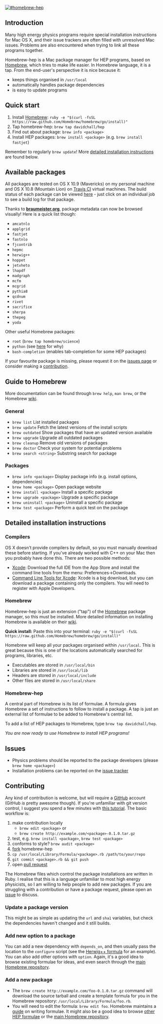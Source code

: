 [![#homebrew-hep](http://higgshunter.files.wordpress.com/2013/12/logo.png)](http://davidchall.github.io/homebrew-hep/)

## Introduction
Many high energy physics programs require special installation instructions for Mac OS X, and their issue trackers are often filled with unresolved Mac issues. Problems are also encountered when trying to link all these programs together.

Homebrew-hep is a Mac package manager for HEP programs, based on [Homebrew](http://brew.sh/), which tries to make life easier. In Homebrew language, it is a tap. From the end-user's perspective it is nice because it:

* keeps things organised in `/usr/local` 
* automatically handles package dependencies
* is easy to update programs

## Quick start ##
1. Install [Homebrew](http://brew.sh/): `ruby -e "$(curl -fsSL https://raw.github.com/Homebrew/homebrew/go/install)"`
2. Tap homebrew-hep: `brew tap davidchall/hep`
3. Find out about package: `brew info <package>`
4. Install HEP packages: `brew install <package>` (e.g. `brew install fastjet`)

Remember to regularly `brew update`! More [detailed installation instructions](#detailed-installation-instructions) are found below.

## Available packages ##
All packages are tested on OS X 10.9 (Mavericks) on my personal machine and OS X 10.8 (Mountain Lion) on [Travis CI](https://travis-ci.org/) virtual machines. The build status of each package can be viewed [here](https://travis-ci.org/davidchall/homebrew-hep) - just click on an individual job to see a build log for that package.

Thanks to [**braumeister.org**](http://braumeister.org/repos/davidchall/homebrew-hep/browse/a), package metadata can now be browsed visually! Here is a quick list though:

* `amcatnlo`
* `applgrid`
* `fastjet`
* `fastnlo`
* `fjcontrib`
* `hepmc`
* `herwig++`
* `hoppet`
* `jetvheto`
* `lhapdf`
* `madgraph`
* `mcfm`
* `mcgrid`
* `pythia8`
* `qcdnum`
* `rivet`
* `sacrifice`
* `sherpa`
* `thepeg`
* `yoda`

Other useful Homebrew packages:

* `root` (`brew tap homebrew/science`)
* `python` (see [here](https://github.com/Homebrew/homebrew/wiki/Homebrew-and-Python) for why)
* `bash-completion` (enables tab-completion for some HEP packages)

If your favourite package is missing, please request it on the [issues page](https://github.com/davidchall/homebrew-hep/issues) or consider making a [contribution](#contributing).

## Guide to Homebrew ##
More documentation can be found through `brew help`, `man brew`, or the Homebrew [wiki](https://github.com/Homebrew/homebrew/wiki).

### General
* `brew list` List installed packages
* `brew update` Fetch the latest versions of the install scripts
* `brew outdated` Show packages that have an updated version available
* `brew upgrade` Upgrade all outdated packages
* `brew cleanup` Remove old versions of packages
* `brew doctor` Check your system for potential problems
* `brew search <string>` Substring search for package

### Packages
* `brew info <package>` Display package info (e.g. install options, dependencies)
* `brew home <package>` Open package website
* `brew install <package>` Install a specific package
* `brew upgrade <package>` Upgrade a specific package
* `brew uninstall <package>` Uninstall a specific package
* `brew test <package>` Perform a quick test on the package

## Detailed installation instructions ##
### Compilers
OS X doesn't provide compilers by default, so you must manually download these before starting. If you've already worked with C++ on your Mac then you probably have done this. There are two possible methods:

* [Xcode](http://itunes.apple.com/us/app/xcode/id497799835): Download the full IDE from the App Store and install the command line tools from the menu: Preferences->Downloads.
* [Command Line Tools for Xcode](https://developer.apple.com/downloads): Xcode is a big download, but you can download a package containing only the compilers. You will need to register with Apple Developers.

### Homebrew
Homebrew-hep is just an extension ("tap") of the [Homebrew](http://brew.sh/) package manager, so this must be installed. More detailed information on installing Homebrew is available on their [wiki](https://github.com/Homebrew/homebrew/wiki/Installation).

**Quick install:** Paste this into your terminal:
`ruby -e "$(curl -fsSL https://raw.github.com/Homebrew/homebrew/go/install)"`

Homebrew will keep all your packages organised within `/usr/local`. This is great because this is one of the locations automatically searched for programs, libraries, etc.

* Executables are stored in `/usr/local/bin`
* Libraries are stored in `/usr/local/lib`
* Headers are stored in `/usr/local/include`
* Other files are stored in `/usr/local/share`

### Homebrew-hep
A central part of Homebrew is its list of formulae. A formula gives Homebrew a set of instructions to follow to install a package. A tap is just an external list of formulae to be added to Homebrew's central list.

To add a list of HEP packages to Homebrew, type `brew tap davidchall/hep`.

_You are now ready to use Homebrew to install HEP programs!_

## Issues ##
* Physics problems should be reported to the package developers (please `brew home <package>`)
* Installation problems can be reported on the [issue tracker](https://github.com/davidchall/homebrew-hep/issues)

## Contributing ##
Any kind of contribution is welcome, but will require a [GitHub](https://github.com) account (GitHub _is_ pretty awesome though). If you're unfamiliar with git version control, I suggest you spend a few minutes with [this tutorial](http://try.github.com). The basic workflow is:

1. make contribution locally
   * `brew edit <package>` or
   * `brew create http://example.com/<package>-0.1.0.tar.gz`
2. test, e.g. `brew install <package>`, `brew test <package>`
3. conforms to style? `brew audit <package>`
4. [fork](https://help.github.com/articles/fork-a-repo) homebrew-hep
5. `cp /usr/local/Library/Formula/<package>.rb /path/to/your/repo`
6. `git commit <package>.rb && git push`
7. open [pull request](https://help.github.com/articles/using-pull-requests)

The Homebrew files which control the package installations are written in Ruby. I realise that this is a language unfamiliar to most high energy physicists, so I am willing to help people to add new packages. If you are struggling with a contribution or have a package request, please open an [issue](https://github.com/davidchall/homebrew-hep/issues) to discuss.

### Update a package version
This might be as simple as updating the `url` and `sha1` variables, but check the dependencies haven't changed and it still builds.

### Add new option to a package
You can add a new dependency with `depends_on`, and then usually pass the location to the `configure` script (see the [Herwig++ formula](https://github.com/davidchall/homebrew-hep/blob/master/herwig%2B%2B.rb) for an example). You can also add other options with `option`. Again, it's a good idea to browse existing formulae for ideas, and even search through the [main Homebrew repository](https://github.com/Homebrew/homebrew/tree/master/Library/Formula).

### Add a new package
* The `brew create http://example.com/foo-0.1.0.tar.gz` command will download the source tarball and create a template formula for you in the Homebrew repository: `/usr/local/Library/Formula/foo.rb`.
* You will need to edit the formula: `brew edit foo`. Homebrew maintains a [guide](https://github.com/Homebrew/homebrew/wiki/Formula-Cookbook) on writing formulae. It might also be a good idea to browse [other HEP formulae](https://github.com/davidchall/homebrew-hep) or the [main Homebrew repository](https://github.com/Homebrew/homebrew/tree/master/Library/Formula).
